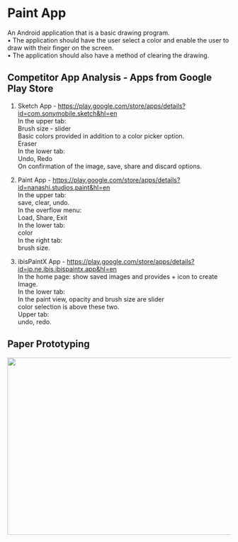 # Paint App

An Android application that is a basic drawing program.  
• The application should have the user select a color and enable the user to draw with their finger on the screen.  
• The application should also have a method of clearing the drawing.  


## Competitor App Analysis - Apps from Google Play Store  
1) Sketch App - https://play.google.com/store/apps/details?id=com.sonymobile.sketch&hl=en  
  In the upper tab:  
    Brush size - slider  
    Basic colors provided in addition to a color picker option.  
    Eraser  
  In the lower tab:  
	  Undo, Redo  
	  On confirmation of the image, save, share and discard options.  
	  
2) Paint App - https://play.google.com/store/apps/details?id=nanashi.studios.paint&hl=en  
	In the upper tab:   
    save, clear, undo.  
	In the overflow menu:  
    Load, Share, Exit  
	In the lower tab:   
    color  
	In the right tab:   
    brush size.  
  
3) 	ibisPaintX App  - https://play.google.com/store/apps/details?id=jp.ne.ibis.ibispaintx.app&hl=en  
	In the home page: show saved images and provides + icon to create Image.  
  In the lower tab:   
    In the paint view, opacity and brush size are slider  
    color selection is above these two.  
  Upper tab:   
    undo, redo.  
    
    
    
## Paper Prototyping
<img src="./refimages/paperprototype.jpg" width="532" height="400"> 

